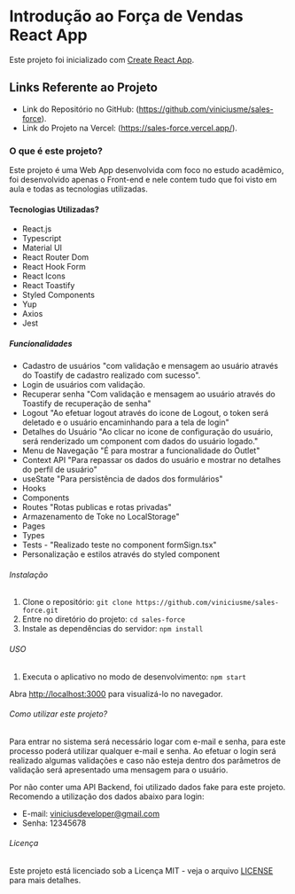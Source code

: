 # Introdução ao Força de Vendas React App

Este projeto foi inicializado com [Create React App](https://github.com/facebook/create-react-app).

## Links Referente ao Projeto

- Link do Repositório no GitHub: (https://github.com/viniciusme/sales-force).
- Link do Projeto na Vercel: (https://sales-force.vercel.app/).

### O que é este projeto?

Este projeto é uma Web App desenvolvida com foco no estudo acadêmico, foi desenvolvido apenas o Front-end e nele contem tudo que foi visto em aula e todas as tecnologias utilizadas.

#### Tecnologias Utilizadas?

- React.js
- Typescript
- Material UI
- React Router Dom
- React Hook Form
- React Icons
- React Toastify
- Styled Components
- Yup
- Axios
- Jest

##### Funcionalidades

- Cadastro de usuários "com validação e mensagem ao usuário através do Toastify de cadastro realizado com sucesso".
- Login de usuários com validação.
- Recuperar senha "Com validação e mensagem ao usuário através do Toastify de recuperação de senha"
- Logout "Ao efetuar logout através do icone de Logout, o token será deletado e o usuário encaminhando para a tela de login"
- Detalhes do Usuário "Ao clicar no icone de configuração do usuário, será renderizado um component com dados do usuário logado."
- Menu de Navegação "É para mostrar a funcionalidade do Outlet"
- Context API "Para repassar os dados do usuário e mostrar no detalhes do perfil de usuário"
- useState "Para persistência de dados dos formulários"
- Hooks
- Components
- Routes "Rotas publicas e rotas privadas"
- Armazenamento de Toke no LocalStorage"
- Pages
- Types
- Tests - "Realizado teste no component formSign.tsx"
- Personalização e estilos através do styled component

###### Instalação

1. Clone o repositório: `git clone https://github.com/viniciusme/sales-force.git`
2. Entre no diretório do projeto: `cd sales-force`
3. Instale as dependências do servidor: `npm install`

###### USO

1. Executa o aplicativo no modo de desenvolvimento: `npm start`

Abra [http://localhost:3000](http://localhost:3000) para visualizá-lo no navegador.

###### Como utilizar este projeto?

Para entrar no sistema será necessário logar com e-mail e senha, para este processo poderá utilizar qualquer e-mail e senha. Ao efetuar o login será realizado algumas validações e caso não esteja dentro dos parâmetros de validação será apresentado uma mensagem para o usuário.

Por não conter uma API Backend, foi utilizado dados fake para este projeto. Recomendo a utilização dos dados abaixo para login:

- E-mail: viniciusdeveloper@gmail.com
- Senha: 12345678

###### Licença

Este projeto está licenciado sob a Licença MIT - veja o arquivo [LICENSE](LICENSE) para mais detalhes.
